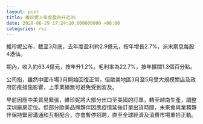 ```yaml
---
layout: post
title: 維珍妮上年度盈利升近3%
date: 2020-06-29 17:24:10.000000000 +08:00
categories: rss
---
```


維珍妮公布，截至3月底，去年度盈利約2.9億元，按年增長2.7%，派末期息每股4港仙。

期內，收入約63.4億元，按年升1.2%。毛利率為22.7%，按年擴闊1.3個百分點。

公司指，雖然中國市場3月開始回復正常，但歐美地區3月至5月受大規模關店及政府防疫措施影響，上季業績無可避免受到波及。

早前因應中美貿易緊張，維珍妮將大部分出口至美國的訂單，轉至越南生產，調整深圳廠房定位。但部分歐美品牌夥伴因應疫情延後訂單出貨時間，未來會與業務夥伴保持緊密溝通和互相配合，亦會暫停招聘，直至全球經濟及消費市場重拾正軌。
